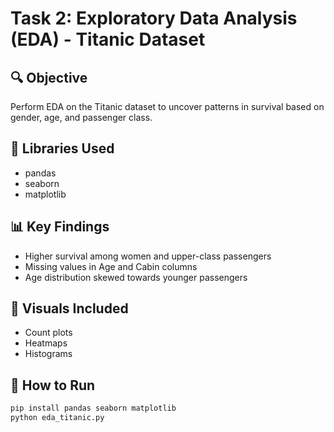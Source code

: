 # Task 2: Exploratory Data Analysis (EDA) - Titanic Dataset

## 🔍 Objective
Perform EDA on the Titanic dataset to uncover patterns in survival based on gender, age, and passenger class.

## 🧰 Libraries Used
- pandas
- seaborn
- matplotlib

## 📊 Key Findings
- Higher survival among women and upper-class passengers
- Missing values in Age and Cabin columns
- Age distribution skewed towards younger passengers

## 📌 Visuals Included
- Count plots
- Heatmaps
- Histograms

## 🚀 How to Run
```bash
pip install pandas seaborn matplotlib
python eda_titanic.py
```
